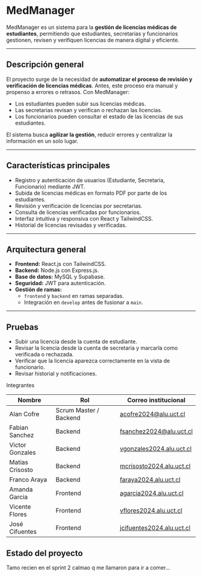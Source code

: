 # MedManager

MedManager es un sistema para la **gestión de licencias médicas de estudiantes**, permitiendo que estudiantes, secretarias y funcionarios gestionen, revisen y verifiquen licencias de manera digital y eficiente.

---

## Descripción general

El proyecto surge de la necesidad de **automatizar el proceso de revisión y verificación de licencias médicas**. Antes, este proceso era manual y propenso a errores o retrasos. Con MedManager:

- Los estudiantes pueden subir sus licencias médicas.
- Las secretarias revisan y verifican o rechazan las licencias.
- Los funcionarios pueden consultar el estado de las licencias de sus estudiantes.

El sistema busca **agilizar la gestión**, reducir errores y centralizar la información en un solo lugar.

---

## Características principales

- Registro y autenticación de usuarios (Estudiante, Secretaria, Funcionario) mediante JWT.
- Subida de licencias médicas en formato PDF por parte de los estudiantes.
- Revisión y verificación de licencias por secretarias.
- Consulta de licencias verificadas por funcionarios.
- Interfaz intuitiva y responsiva con React y TailwindCSS.
- Historial de licencias revisadas y verificadas.

---

## Arquitectura general

- **Frontend:** React.js con TailwindCSS.
- **Backend:** Node.js con Express.js.
- **Base de datos:** MySQL y Supabase.
- **Seguridad:** JWT para autenticación.
- **Gestión de ramas:** 
  - `frontend` y `backend` en ramas separadas.
  - Integración en `develop` antes de fusionar a `main`.

---

## Pruebas

- Subir una licencia desde la cuenta de estudiante.
- Revisar la licencia desde la cuenta de secretaria y marcarla como verificada o rechazada.
- Verificar que la licencia aparezca correctamente en la vista de funcionario.
- Revisar historial y notificaciones.

Integrantes

| Nombre             | Rol                    | Correo institucional                                                    |
| ------------------ | ---------------------- | ----------------------------------------------------------------------- |
| Alan Cofre         | Scrum Master / Backend | [acofre2024@alu.uct.cl](mailto:acofre2024@alu.uct.cl)                   |
| Fabian Sanchez     | Backend                | [fsanchez2024@alu.uct.cl](mailto:fsanchez2024@alu.uct.cl)               |
| Victor Gonzales    | Backend                | [vgonzales2024.alu.uct.cl](mailto:vgonzales2024.alu.uct.cl)             |
| Matias Crisosto    | Backend                | [mcrisosto2024.alu.uct.cl](mailto:mcrisosto2024.alu.uct.cl)             |
| Franco Araya       | Backend                | [faraya2024.alu.uct.cl](mailto:faraya2024.alu.uct.cl)                   |
| Amanda Garcia      | Frontend               | [agarcia2024.alu.uct.cl](mailto:agarcia2024.alu.uct.cl)                 |
| Vicente Flores     | Frontend               | [vflores2024.alu.uct.cl](mailto:vflores2024.alu.uct.cl)                 |
| José Cifuentes     | Frontend               | [jcifuentes2024.alu.uct.cl](mailto:jcifuentes2024.alu.uct.cl)           |

## Estado del proyecto

Tamo recien en el sprint 2 calmao q me llamaron para ir a comer...
